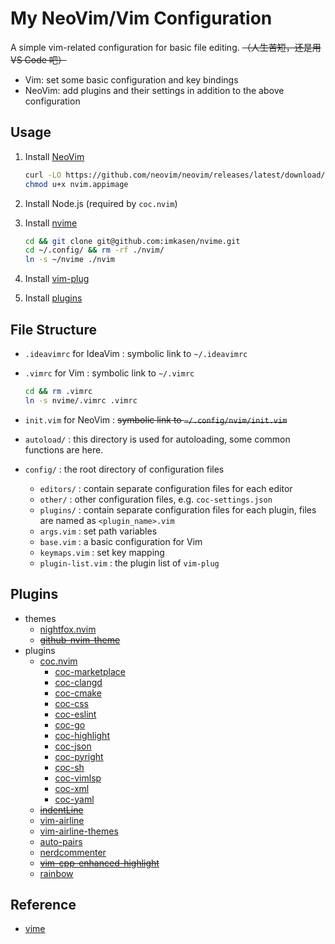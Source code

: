# My NeoVim/Vim Configuration

A simple vim-related configuration for basic file editing. ~~（人生苦短，还是用 VS Code 吧）~~

* Vim: set some basic configuration and key bindings
* NeoVim: add plugins and their settings in addition to the above configuration

## Usage

1. Install [NeoVim](https://github.com/neovim/neovim)

   ``` Bash
   curl -LO https://github.com/neovim/neovim/releases/latest/download/nvim.appimage
   chmod u+x nvim.appimage
   ```

2. Install Node.js (required by `coc.nvim`)
3. Install [nvime](https://github.com/imkasen/nvime)

   ``` Bash
   cd && git clone git@github.com:imkasen/nvime.git
   cd ~/.config/ && rm -rf ./nvim/
   ln -s ~/nvime ./nvim
   ```

4. Install [vim-plug](https://github.com/junegunn/vim-plug)
5. Install [plugins](#Plugins)

## File Structure

* `.ideavimrc` for IdeaVim : symbolic link to `~/.ideavimrc`
* `.vimrc` for Vim : symbolic link to `~/.vimrc`

  ``` bash
  cd && rm .vimrc
  ln -s nvime/.vimrc .vimrc
  ```

* `init.vim` for NeoVim : ~~symbolic link to `~/.config/nvim/init.vim`~~
* `autoload/` : this directory is used for autoloading, some common functions are here.
* `config/` : the root directory of configuration files
  * `editors/` : contain separate configuration files for each editor
  * `other/` : other configuration files, e.g. `coc-settings.json`
  * `plugins/` : contain separate configuration files for each plugin, files are named as `<plugin_name>.vim`
  * `args.vim` : set path variables
  * `base.vim` : a basic configuration for Vim
  * `keymaps.vim` : set key mapping
  * `plugin-list.vim` : the plugin list of `vim-plug`

## Plugins

* themes
  * [nightfox.nvim](https://github.com/EdenEast/nightfox.nvim)
  * ~~[github-nvim-theme](https://github.com/projekt0n/github-nvim-theme)~~
* plugins
  * [coc.nvim](https://github.com/neoclide/coc.nvim)
    * [coc-marketplace](https://github.com/fannheyward/coc-marketplace)
    * [coc-clangd](https://github.com/clangd/coc-clangd)
    * [coc-cmake](https://github.com/voldikss/coc-cmake)
    * [coc-css](https://github.com/neoclide/coc-css)
    * [coc-eslint](https://github.com/neoclide/coc-eslint)
    * [coc-go](https://github.com/josa42/coc-go)
    * [coc-highlight](https://github.com/neoclide/coc-highlight)
    * [coc-json](https://github.com/neoclide/coc-json)
    * [coc-pyright](https://github.com/fannheyward/coc-pyright)
    * [coc-sh](https://github.com/josa42/coc-sh)
    * [coc-vimlsp](https://github.com/iamcco/coc-vimlsp)
    * [coc-xml](https://github.com/fannheyward/coc-xml)
    * [coc-yaml](https://github.com/neoclide/coc-yaml)
  * ~~[indentLine](https://github.com/Yggdroot/indentLine)~~
  * [vim-airline](https://github.com/vim-airline/vim-airline)
  * [vim-airline-themes](https://github.com/vim-airline/vim-airline-themes)
  * [auto-pairs](https://github.com/jiangmiao/auto-pairs)
  * [nerdcommenter](https://github.com/preservim/nerdcommenter)
  * ~~[vim-cpp-enhanced-highlight](https://github.com/octol/vim-cpp-enhanced-highlight)~~
  * [rainbow](https://github.com/luochen1990/rainbow)

## Reference

* [vime](https://github.com/fgheng/vime)
